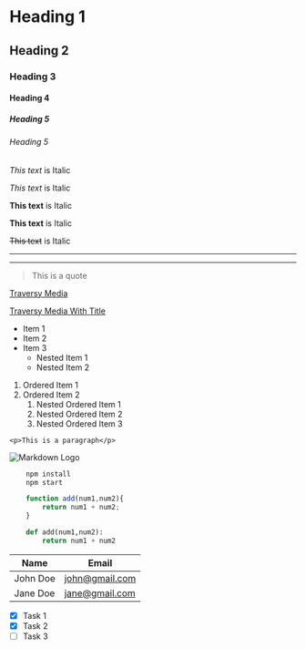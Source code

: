 <!-- Headings -->
# Heading 1
## Heading 2
### Heading 3
#### Heading 4
##### Heading 5
###### Heading 5

<!-- Italics -->
*This text* is Italic

_This text_ is Italic

<!-- Strong -->
**This text** is Italic

__This text__ is Italic

<!-- Strike Through -->
~~This text~~ is Italic

<!-- Horizontal Rule -->

---

___

<!-- BlockQuote -->
> This is a quote

<!-- Links -->
[Traversy Media](https://www.youtube.com/watch?v=HUBNt18RFbo&t=1s)

[Traversy Media With Title](https://www.youtube.com/watch?v=HUBNt18RFbo&t=1s "Traversy Media With Title")

<!-- Unordered List -->
* Item 1
* Item 2
* Item 3
    * Nested Item 1
    * Nested Item 2

<!-- Ordered List -->
1. Ordered Item 1
1. Ordered Item 2
    1. Nested Ordered Item 1
    1. Nested Ordered Item 2
    1. Nested Ordered Item 3


<!-- Inline code blocks -->    
`<p>This is a paragraph</p>`

<!-- Images -->
![Markdown Logo](https://markdown-here.com/img/icon256.png)

<!-- Github Markdown-->
<!-- Code Blocks -->

```bash
    npm install
    npm start
```

```javascript
    function add(num1,num2){
        return num1 + num2;
    }
```

```python
    def add(num1,num2):
        return num1 + num2
```

<!-- Tables -->
| Name     | Email          |
| -------- | -------------- |
| John Doe | john@gmail.com |
| Jane Doe | jane@gmail.com |

<!-- TaskList -->
* [x] Task 1
* [x] Task 2
* [ ] Task 3